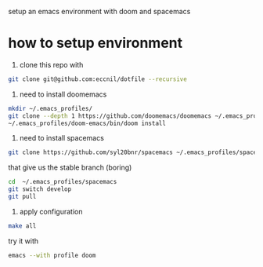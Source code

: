 setup an emacs environment with doom and spacemacs

how to setup environment
=================

1. clone this repo with

``` bash
git clone git@github.com:eccnil/dotfile --recursive
```

1. need to install doomemacs

``` bash
mkdir ~/.emacs_profiles/
git clone --depth 1 https://github.com/doomemacs/doomemacs ~/.emacs_profiles/doom-emacs
~/.emacs_profiles/doom-emacs/bin/doom install
```
1. need to install spacemacs

``` bash
git clone https://github.com/syl20bnr/spacemacs ~/.emacs_profiles/spacemacs
```

that give us the stable branch (boring)

``` bash
cd  ~/.emacs_profiles/spacemacs
git switch develop
git pull
```

1. apply configuration

``` bash
make all
```

try it with

``` bash
emacs --with profile doom
```
